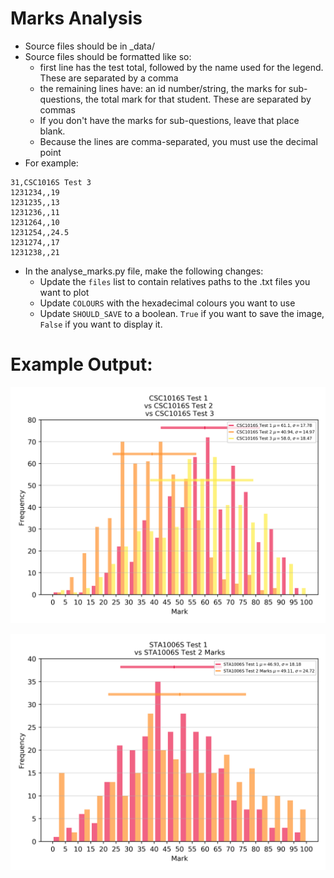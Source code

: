 # Marks Analysis

* Source files should be in _data/
* Source files should be formatted like so:
  * first line has the test total, followed by the name used for the legend. These are separated by a comma
  * the remaining lines have: an id number/string, the marks for sub-questions, the total mark for that student. These are separated by commas
  * If you don't have the marks for sub-questions, leave that place blank.
  * Because the lines are comma-separated, you must use the decimal point
* For example: 
```
31,CSC1016S Test 3
1231234,,19
1231235,,13
1231236,,11
1231264,,10
1231254,,24.5
1231274,,17
1231238,,21
```

* In the analyse_marks.py file, make the following changes:
  * Update the `files` list to contain relatives paths to the .txt files you want to plot
  * Update `COLOURS` with the hexadecimal colours you want to use
  * Update `SHOULD_SAVE` to a boolean. `True` if you want to save the image, `False` if you want to display it.


# Example Output: 

![Alt Text](marks_graph.png)


![Alt Text](STA1006S_Test_1_vs_STA1006S_Test_2_Marks.png)
